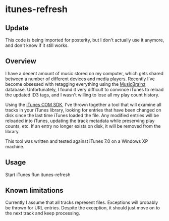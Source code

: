 # itunes-refresh

## Update

This code is being imported for posterity, but I don't actually use it anymore, and don't know if it still works.


## Overview

I have a decent amount of music stored on my computer, which gets shared between a number of different devices and media players. Recently I've become obsessed with retagging everything using the [MusicBrainz](http://musicbrainz.org) database. Unfortunately, I found it very difficult to convince iTunes to reload the updated ID3 tags, and I wasn't willing to lose all my play count history.

Using the [iTunes COM SDK](http://developer.apple.com/sdk/itunescomsdk.html), I've thrown together a tool that will examine all tracks in your iTunes library, looking for entries that have been changed on disk since the last time iTunes loaded the file. Any modified entries will be reloaded into iTunes, updating the track metadata while preserving play counts, etc. If an entry no longer exists on disk, it will be removed from the library.

This tool was written and tested against iTunes 7.0 on a Windows XP machine.

## Usage

Start iTunes
Run itunes-refresh

## Known limitations

Currently I assume that all tracks represent files. Exceptions will probably be thrown for URL entries. Despite the exception, it should just move on to the next track and keep processing.
